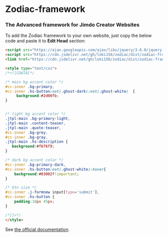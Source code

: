 # Zodiac-framework
### The Advanced framework for Jimdo Creator Websites

To add the Zodiac framework to your own website, just copy the below code and paste it to **Edit Head** section:

```html
<script src="https://ajax.googleapis.com/ajax/libs/jquery/3.6.0/jquery.min.js"></script> 
<script src="https://cdn.jsdelivr.net/gh/loki156/zodiac/dist/zodiac-framework.min.js" async="true" type="text/javascript"></script>
<link href="https://cdn.jsdelivr.net/gh/loki156/zodiac/dist/zodiac-framework.min.css" rel="stylesheet" type="text/css" />

<style type="text/css">
/*<![CDATA[*/

/* main bg accent color */
#cc-inner .bg-primary,
#cc-inner .hs-button:not(.ghost-dark):not(.ghost-white)  {
     background:#2d00fb;
}


/* light bg accent color */
.jtpl-main .bg-primary-light,
.jtpl-main .content-teaser,
.jtpl-main .quote-teaser,
#cc-inner .bg-grey, 
#cc-inner .bg-gray,
.jtpl-main .hs-description {
   background:#f6f6f9;
}

/* dark bg accent color */
#cc-inner .bg-primary-dark,
#cc-inner .hs-button:not(.ghost-white):hover{ 
    background:#03002f!important;
}

/* btn size */
#cc-inner .j-formnew input[type='submit'],
#cc-inner .hs-button { 
    padding:18px 45px; 
}

/*]]>*/
</style>

```
See [the official documentation](https://www.hembarevskyy.com/projects/zodiac/).

